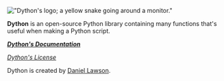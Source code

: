 !["Dython's logo; a yellow snake going around a monitor."](https://raw.githubusercontent.com/Sombrero64/Dython/master/docs/DythonLogo.png)

**Dython** is an open-source Python library containing many functions that's useful when making a Python script.

***[Dython's Documentation](https://sombrero64.github.io/Dython/doc)***

*[Dython's License](https://sombrero64.github.io/Dython/licenseInfo)*

Dython is created by [Daniel Lawson](https://github.com/Sombrero64).
